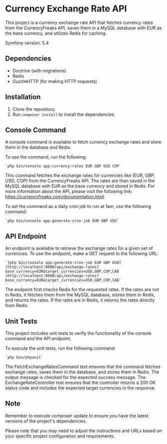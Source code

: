 # Currency Exchange Rate API

This project is a currency exchange rate API that fetches currency rates from the CurrencyFreaks API, saves them in a MySQL database with EUR as the base currency, and utilizes Redis for caching.

Symfony version: 5.4

## Dependencies

- Doctrine (with migrations)
- Redis
- GuzzleHTTP (for making HTTP requests)

## Installation

1. Clone the repository.
2. Run `composer install` to install the dependencies.

## Console Command

A console command is available to fetch currency exchange rates and store them in the database and Redis.

To use the command, run the following:

```shell
`php bin/console app:currency:rates EUR GBP USD COP`
```
This command fetches the exchange rates for currencies like (EUR, GBP, USD, COP) from the CurrencyFreaks API. The rates are then saved in the MySQL database with EUR as the base currency and stored in Redis. For more information about the API, please visit the following link: https://currencyfreaks.com/documentation.html

To set the command as a daily cron job to run at 1am, use the following command:
```shell
`php bin/console app:generate-cron-job EUR GBP USD`
```

## API Endpoint

An endpoint is available to retrieve the exchange rates for a given set of currencies.
To use the endpoint, make a GET request to the following URL:
```shell
`[php bin/console app:generate-cron-job EUR GBP USD](http://localhost:8000/api/exchange-rates?base_currency=EUR&target_currencies=USD,GBP,COP,CAD
)http://localhost:8000/api/exchange-rates?base_currency=EUR&target_currencies=USD,GBP,COP,CAD`
```

The endpoint first checks Redis for the requested rates. If the rates are not in Redis, it fetches them from the MySQL database, stores them in Redis, and returns the rates. If the rates are in Redis, it returns the rates directly from Redis.

## Unit Tests
This project includes unit tests to verify the functionality of the console command and the API endpoint.

To execute the unit tests, run the following command:
```shell
`php bin/phpunit`
```

The FetchExchangeRatesCommand test ensures that the command fetches exchange rates, saves them in the database, and stores them in Redis. The output message is checked for the expected success message.
The ExchangeRateController test ensures that the controller returns a 200 OK status code and includes the expected target currencies in the response.

## Note
Remember to execute composer update to ensure you have the latest versions of the project's dependencies.

Please note that you may need to adjust the instructions and URLs based on your specific project configuration and requirements.

